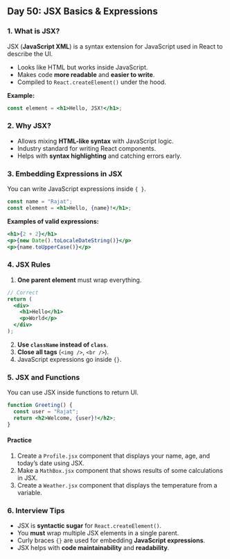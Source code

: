 ## Day 50: JSX Basics & Expressions

### 1. What is JSX?

JSX (**JavaScript XML**) is a syntax extension for JavaScript used in React to describe the UI.

- Looks like HTML but works inside JavaScript.
- Makes code **more readable** and **easier to write**.
- Compiled to `React.createElement()` under the hood.

**Example:**

```jsx
const element = <h1>Hello, JSX!</h1>;
```

### 2. Why JSX?

- Allows mixing **HTML-like syntax** with JavaScript logic.
- Industry standard for writing React components.
- Helps with **syntax highlighting** and catching errors early.

<div class="section-break"></div>

### 3. Embedding Expressions in JSX

You can write JavaScript expressions inside `{ }`.

```jsx
const name = "Rajat";
const element = <h1>Hello, {name}!</h1>;
```

**Examples of valid expressions:**

```jsx
<h1>{2 + 2}</h1>
<p>{new Date().toLocaleDateString()}</p>
<p>{name.toUpperCase()}</p>
```

<div class="section-break"></div>

### 4. JSX Rules

1. **One parent element** must wrap everything.

```jsx
// Correct
return (
  <div>
    <h1>Hello</h1>
    <p>World</p>
  </div>
);
```

2. **Use `className` instead of `class`**.
3. **Close all tags** (`<img />`, `<br />`).
4. JavaScript expressions go inside `{}`.

<div class="section-break"></div>

### 5. JSX and Functions

You can use JSX inside functions to return UI.

```jsx
function Greeting() {
  const user = "Rajat";
  return <h2>Welcome, {user}!</h2>;
}
```

<div class="practice">

#### Practice

1. Create a `Profile.jsx` component that displays your name, age, and today’s date using JSX.
2. Make a `MathBox.jsx` component that shows results of some calculations in JSX.
3. Create a `Weather.jsx` component that displays the temperature from a variable.

</div>

<div class="section-break"></div>

### 6. Interview Tips

- JSX is **syntactic sugar** for `React.createElement()`.
- You **must** wrap multiple JSX elements in a single parent.
- Curly braces `{}` are used for embedding **JavaScript expressions**.
- JSX helps with **code maintainability** and **readability**.

